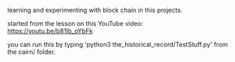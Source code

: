 learning and experimenting with block chain in this projects.

started from the lesson on this YouTube video: https://youtu.be/b81Ib_oYbFk

you can run this by typing 'python3 the_historical_record/TestStuff.py' from the cairn/ folder. 
